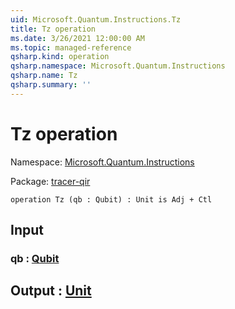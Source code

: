 ```yaml
---
uid: Microsoft.Quantum.Instructions.Tz
title: Tz operation
ms.date: 3/26/2021 12:00:00 AM
ms.topic: managed-reference
qsharp.kind: operation
qsharp.namespace: Microsoft.Quantum.Instructions
qsharp.name: Tz
qsharp.summary: ''
---
```


# Tz operation

Namespace: [Microsoft.Quantum.Instructions](xref:Microsoft.Quantum.Instructions)

Package: [tracer-qir](https://nuget.org/packages/tracer-qir)




```qsharp
operation Tz (qb : Qubit) : Unit is Adj + Ctl
```


## Input

### qb : [Qubit](xref:microsoft.quantum.lang-ref.qubit)





## Output : [Unit](xref:microsoft.quantum.lang-ref.unit)

